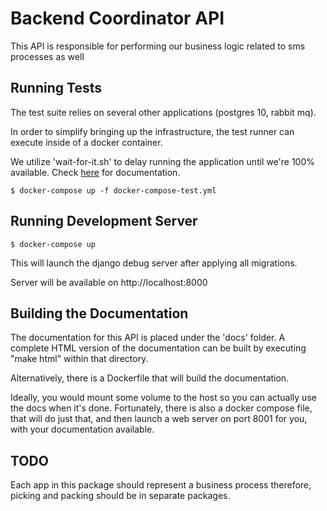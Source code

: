 Backend Coordinator API
=======================

This API is responsible for performing our business logic related to sms processes
as well

Running Tests
-------------

The test suite relies on several other applications (postgres 10, rabbit mq).

In order to simplify bringing up the infrastructure, the test runner can execute inside
of a docker container.

We utilize 'wait-for-it.sh' to delay running the application until we're 100% available.
Check [here](https://github.com/vishnubob/wait-for-it) for documentation.


```
$ docker-compose up -f docker-compose-test.yml
```

Running Development Server
--------------------------

```
$ docker-compose up
```

This will launch the django debug server after applying all migrations.

Server will be available on http://localhost:8000


Building the Documentation
--------------------------

The documentation for this API is placed under the 'docs' folder.  A complete HTML version of the
documentation can be built by executing "make html" within that directory.

Alternatively, there is a Dockerfile that will build the documentation.

Ideally, you would mount some volume to the host so you can actually use the docs when it's done.
Fortunately, there is also a docker compose file, that will do just that, and then launch a web
server on port 8001 for you, with your documentation available.



TODO
----

Each app in this package should represent a business process
therefore, picking and packing should be in separate packages.
